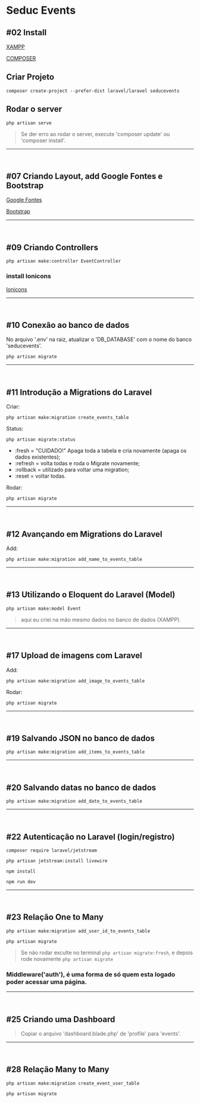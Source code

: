 # Seduc Events

## #02 Install

[XAMPP](https://www.apachefriends.org/pt_br/index.html)

[COMPOSER](https://getcomposer.org/)

## Criar Projeto

`composer create-project --prefer-dist laravel/laravel seducevents`

## Rodar o server

`php artisan serve`

>Se der erro ao rodar o server, execute 'composer update' ou 'composer install'.

<hr><br>

## #07 Criando Layout, add Google Fontes e Bootstrap

[Google Fontes](https://fonts.google.com/)

[Bootstrap](https://getbootstrap.com/)

<hr><br>

## #09 Criando Controllers

`php artisan make:controller EventController`

### install Ionicons

[Ionicons](https://ionic.io/ionicons/)

<hr><br>

## #10 Conexão ao banco de dados

No arquivo '.env' na raiz, atualizar o 'DB_DATABASE' com o nome do banco 'seducevents'.

`php artisan migrate`

<hr><br>

## #11 Introdução a Migrations do Laravel

Criar:

`php artisan make:migration create_events_table`

Status:

`php artisan migrate:status`

* :fresh = "CUIDADO!" Apaga toda a tabela e cria novamente (apaga os dados existentes);
* :refresh = volta todas e roda o Migrate novamente;
* :rollback = utilizado para voltar uma migration;
* :reset = voltar todas.

Rodar:

`php artisan migrate`

<hr><br>

## #12 Avançando em Migrations do Laravel

Add:

`php artisan make:migration add_name_to_events_table`

<hr><br>

## #13 Utilizando o Eloquent do Laravel (Model)

`php artisan make:model Event`

> aqui eu criei na mão mesmo dados no banco de dados (XAMPP).

<hr><br>

## #17 Upload de imagens com Laravel

Add:

`php artisan make:migration add_image_to_events_table`

Rodar:

`php artisan migrate`

<hr><br>

## #19 Salvando JSON no banco de dados

`php artisan make:migration add_items_to_events_table`

<hr><br>

## #20 Salvando datas no banco de dados

`php artisan make:migration add_date_to_events_table`

<hr><br>

## #22 Autenticação no Laravel (login/registro)

`composer require laravel/jetstream`

`php artisan jetstream:install livewire`

`npm install`

`npm run dev`

<hr><br>

## #23 Relação One to Many

`php artisan make:migration add_user_id_to_events_table`

`php artisan migrate`

>Se não rodar exculte no terminal `php artisan migrate:fresh`, e depois rode novamente `php artisan migrate`

### Middleware('auth'), é uma forma de só quem esta logado poder acessar uma página.

<hr><br>

## #25 Criando uma Dashboard

> Copiar o arquivo 'dashboard.blade.php' de 'profile' para 'events'.

<hr><br>

## #28 Relação Many to Many

`php artisan make:migration create_event_user_table`

`php artisan migrate`

